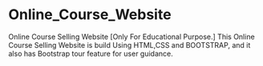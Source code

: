 # Online_Course_Website

Online Course Selling Website [Only For Educational Purpose.]
This Online Course Selling Website is build Using HTML,CSS and BOOTSTRAP,
and it also has Bootstrap tour feature for user guidance.

